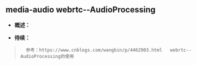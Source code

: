## media-audio webrtc--AudioProcessing
- **概述：**
>
>
>
>
>
>
>
>
>
>
>
>
>
>
>
>
>
>
>
>

- **待续：**
>       参考：https://www.cnblogs.com/wangbin/p/4462903.html   webrtc--AudioProcessing的使用
>
>
>
>
>
>
>
>
>
>
>
>
>
>
>
>
